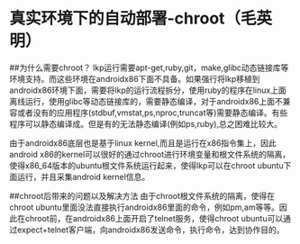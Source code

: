 # 真实环境下的自动部署-chroot（毛英明）
##为什么需要chroot？
lkp运行需要apt-get,ruby,git，make,glibc动态链接库等环境支持。而这些环境在androidx86下面不具备。如果强行将lkp移植到androidx86环境下面，需要将lkp的运行流程拆分，使用ruby的程序在linux上面离线运行，使用glibc等动态链接库的，需要静态编译，对于androidx86上面不兼容或者没有的应用程序(stdbuf,vmstat,ps,nproc,truncat等)需要静态编译。有些程序可以静态编译成。但是有的无法静态编译(例如ps,ruby),总之困难比较大。

由于androidx86底层也是基于linux kernel,而且是运行在x86指令集上，因此android x86的kernel可以很好的通过chroot进行环境变量和根文件系统的隔离，使得x86_64版本的ubuntu根文件系统运行起来，使得lkp可以在chroot ubuntu下面运行，并且采集android kernel信息。

##chroot后带来的问题以及解决方法
由于chroot根文件系统的隔离，使得在chroot ubuntu里面没法直接执行androidx86里面的命令，例如pm,am等等。因此在chroot前，在androidx86上面开启了telnet服务，使得chroot ubuntu可以通过expect+telnet客户端，向androidx86发送命令，执行命令，达到协作目的。
